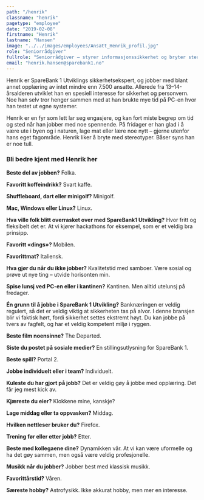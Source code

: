 ```yaml
---
path: "/henrik"
classname: "henrik"
pagetype: "employee"
date: "2019-02-08"
firstname: "Henrik"
lastname: "Hansen"
image: "../../images/employees/Ansatt_Henrik_profil.jpg"
role: "Seniorrådgiver"
fullrole: "Seniorrådgiver – styrer informasjonssikkerhet og bryter stereotyper"
email: "henrik.hansen@sparebank1.no"
---
```


Henrik er SpareBank 1 Utviklings sikkerhetsekspert, og jobber med blant annet opplæring av intet mindre enn 7.500 ansatte. Allerede fra 13–14-årsalderen utviklet han en spesiell interesse for sikkerhet og personvern. Noe han selv tror henger sammen med at han brukte mye tid på PC-en hvor han testet ut egne systemer.

Henrik er en fyr som lett lar seg engasjere, og kan fort miste begrep om tid og sted når han jobber med noe spennende. På fridager er han glad i å være ute i byen og i naturen, lage mat eller lære noe nytt – gjerne utenfor hans eget fagområde. Henrik liker å bryte med stereotyper. Båser syns han er noe tull.

### Bli bedre kjent med Henrik her

<div class="info-content__questions">

**Beste del av jobben?**
Folka.

**Favoritt koffeindrikk?**
Svart kaffe.

**Shuffleboard, dart eller minigolf?**
Minigolf.

**Mac, Windows eller Linux?**
Linux.

**Hva ville folk blitt overrasket over med SpareBank1 Utvikling?**
Hvor fritt og fleksibelt det er. At vi kjører hackathons for eksempel, som er et veldig bra prinsipp.

**Favoritt «dings»?**
Mobilen.

**Favorittmat?**
Italiensk.

**Hva gjør du når du ikke jobber?**
Kvalitetstid med samboer. Være sosial og prøve ut nye ting – utvide horisonten min. 

**Spise lunsj ved PC-en eller i kantinen?**
Kantinen. Men alltid utelunsj på fredager.

**Én grunn til å jobbe i SpareBank 1 Utvikling?**
Banknæringen er veldig regulert, så det er veldig viktig at sikkerheten tas på alvor. I denne bransjen blir vi faktisk hørt, fordi sikkerhet settes ekstremt høyt. Du kan jobbe på tvers av fagfelt, og har et veldig kompetent miljø i ryggen.

**Beste film noensinne?**
The Departed.

**Siste du postet på sosiale medier?**
En stillingsutlysning for SpareBank 1.

**Beste spill?**
Portal 2.

**Jobbe individuelt eller i team?**
Individuelt.

**Kuleste du har gjort på jobb?**
Det er veldig gøy å jobbe med opplæring. Det får jeg mest kick av.

**Kjæreste du eier?**
Klokkene mine, kanskje?

**Lage middag eller ta oppvasken?**
Middag.

**Hvilken nettleser bruker du?**
Firefox.

**Trening før eller etter jobb?**
Etter.

**Beste med kollegaene dine?**
Dynamikken vår. At vi kan være uformelle og ha det gøy sammen, men også være veldig profesjonelle.

**Musikk når du jobber?**
Jobber best med klassisk musikk.

**Favorittårstid?**
Våren.

**Særeste hobby?**
Astrofysikk. Ikke akkurat hobby, men mer en interesse.

</div>